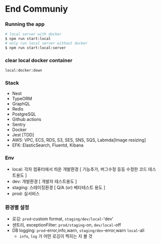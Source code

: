 # End Communiy

### Running the app

```bash
# local server with docker
$ npm run start:local
# only run local server without docker
$ npm run start:local:server
```

### clear local docker container

```bash
local:docker:down
```

### Stack

- Nest
- TypeORM
- GraphQL
- Redis
- PostgreSQL
- Github actions
- Sentry
- Docker
- Jest [TDD]
- AWS: VPC, ECS, RDS, S3, SES, SNS, SQS, Labmda[Image resizing]
- EFK: ElasticSearch, Fluentd, Kibana

### Env

- local: 각자 컴퓨터에서 띄운 개발환경 [ 기능추가, 버그수정 등등 수정한 코드 테스트용도 ]
- dev: 개발환경 [ 개발자 테스트용도 ]
- staging: 스테이징환경 [ Q/A (or) 베타테스트 용도 ]
- prod: 실서비스

### 환경별 설정

- 로깅: `prod`-custom format, `staging/dev/local`-'dev'
- 센트리, exceptionFilter: `prod/staging`-on, `dev/local`-off
- DB logging: `prod`-error,info,warn, `staging/dev`-error,warn `local`-all
  - `info`, `log` 가 어떤 로깅이 찍히는 지 볼 것
